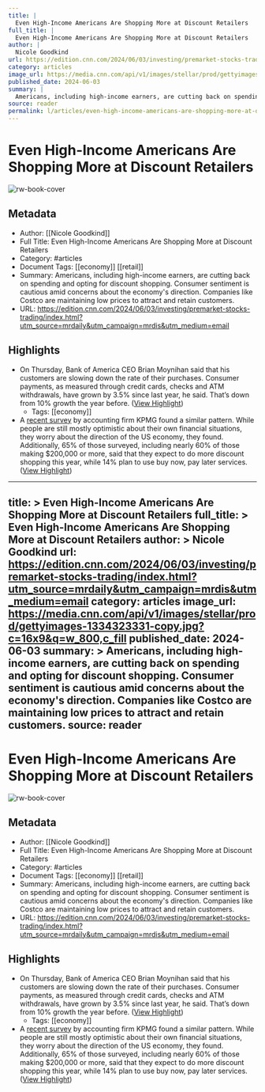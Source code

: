 ```yaml
---
title: |
  Even High-Income Americans Are Shopping More at Discount Retailers
full_title: |
  Even High-Income Americans Are Shopping More at Discount Retailers
author: |
  Nicole Goodkind
url: https://edition.cnn.com/2024/06/03/investing/premarket-stocks-trading/index.html?utm_source=mrdaily&utm_campaign=mrdis&utm_medium=email
category: articles
image_url: https://media.cnn.com/api/v1/images/stellar/prod/gettyimages-1334323331-copy.jpg?c=16x9&q=w_800,c_fill
published_date: 2024-06-03
summary: |
  Americans, including high-income earners, are cutting back on spending and opting for discount shopping. Consumer sentiment is cautious amid concerns about the economy's direction. Companies like Costco are maintaining low prices to attract and retain customers.
source: reader
permalink: l/articles/even-high-income-americans-are-shopping-more-at-discount-retailers
---
```

# Even High-Income Americans Are Shopping More at Discount Retailers

![rw-book-cover](https://media.cnn.com/api/v1/images/stellar/prod/gettyimages-1334323331-copy.jpg?c=16x9&q=w_800,c_fill)

## Metadata
- Author: [[Nicole Goodkind]]
- Full Title: Even High-Income Americans Are Shopping More at Discount Retailers
- Category: #articles
- Document Tags: [[economy]] [[retail]] 
- Summary: Americans, including high-income earners, are cutting back on spending and opting for discount shopping. Consumer sentiment is cautious amid concerns about the economy's direction. Companies like Costco are maintaining low prices to attract and retain customers.
- URL: https://edition.cnn.com/2024/06/03/investing/premarket-stocks-trading/index.html?utm_source=mrdaily&utm_campaign=mrdis&utm_medium=email

## Highlights
- On Thursday, Bank of America CEO Brian Moynihan said that his customers are slowing down the rate of their purchases. Consumer payments, as measured through credit cards, checks and ATM withdrawals, have grown by 3.5% since last year, he said. That’s down from 10% growth the year before. ([View Highlight](https://read.readwise.io/read/01hzrxzkafn7811jhtv4517yme))
    - Tags: [[economy]] 
- A [recent survey](https://kpmg.com/us/en/media/news/2024-american-perspectives-survey.html) by accounting firm KPMG found a similar pattern. While people are still mostly optimistic about their own financial situations, they worry about the direction of the US economy, they found. Additionally, 65% of those surveyed, including nearly 60% of those making $200,000 or more, said that they expect to do more discount shopping this year, while 14% plan to use buy now, pay later services. ([View Highlight](https://read.readwise.io/read/01hzrxzeq4bksbrsh6c3341tv0))


---
title: >
  Even High-Income Americans Are Shopping More at Discount Retailers
full_title: >
  Even High-Income Americans Are Shopping More at Discount Retailers
author: >
  Nicole Goodkind
url: https://edition.cnn.com/2024/06/03/investing/premarket-stocks-trading/index.html?utm_source=mrdaily&utm_campaign=mrdis&utm_medium=email
category: articles
image_url: https://media.cnn.com/api/v1/images/stellar/prod/gettyimages-1334323331-copy.jpg?c=16x9&q=w_800,c_fill
published_date: 2024-06-03
summary: >
  Americans, including high-income earners, are cutting back on spending and opting for discount shopping. Consumer sentiment is cautious amid concerns about the economy's direction. Companies like Costco are maintaining low prices to attract and retain customers.
source: reader
---
# Even High-Income Americans Are Shopping More at Discount Retailers

![rw-book-cover](https://media.cnn.com/api/v1/images/stellar/prod/gettyimages-1334323331-copy.jpg?c=16x9&q=w_800,c_fill)

## Metadata
- Author: [[Nicole Goodkind]]
- Full Title: Even High-Income Americans Are Shopping More at Discount Retailers
- Category: #articles
- Document Tags: [[economy]] [[retail]] 
- Summary: Americans, including high-income earners, are cutting back on spending and opting for discount shopping. Consumer sentiment is cautious amid concerns about the economy's direction. Companies like Costco are maintaining low prices to attract and retain customers.
- URL: https://edition.cnn.com/2024/06/03/investing/premarket-stocks-trading/index.html?utm_source=mrdaily&utm_campaign=mrdis&utm_medium=email

## Highlights
- On Thursday, Bank of America CEO Brian Moynihan said that his customers are slowing down the rate of their purchases. Consumer payments, as measured through credit cards, checks and ATM withdrawals, have grown by 3.5% since last year, he said. That’s down from 10% growth the year before. ([View Highlight](https://read.readwise.io/read/01hzrxzkafn7811jhtv4517yme))
    - Tags: [[economy]] 
- A [recent survey](https://kpmg.com/us/en/media/news/2024-american-perspectives-survey.html) by accounting firm KPMG found a similar pattern. While people are still mostly optimistic about their own financial situations, they worry about the direction of the US economy, they found. Additionally, 65% of those surveyed, including nearly 60% of those making $200,000 or more, said that they expect to do more discount shopping this year, while 14% plan to use buy now, pay later services. ([View Highlight](https://read.readwise.io/read/01hzrxzeq4bksbrsh6c3341tv0))


